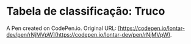 # Tabela de classificação: Truco

A Pen created on CodePen.io. Original URL: [https://codepen.io/lontar-dev/pen/rNjMVpW](https://codepen.io/lontar-dev/pen/rNjMVpW).


